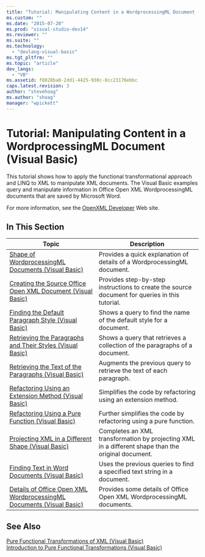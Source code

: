 ```yaml
---
title: "Tutorial: Manipulating Content in a WordprocessingML Document (Visual Basic) | Microsoft Docs"
ms.custom: ""
ms.date: "2015-07-20"
ms.prod: "visual-studio-dev14"
ms.reviewer: ""
ms.suite: ""
ms.technology: 
  - "devlang-visual-basic"
ms.tgt_pltfrm: ""
ms.topic: "article"
dev_langs: 
  - "VB"
ms.assetid: f8028ba8-2dd1-4425-930c-8cc23176ebbc
caps.latest.revision: 3
author: "stevehoag"
ms.author: "shoag"
manager: "wpickett"
---
```

# Tutorial: Manipulating Content in a WordprocessingML Document (Visual Basic)
This tutorial shows how to apply the functional transformational approach and LINQ to XML to manipulate XML documents. The Visual Basic examples query and manipulate information in Office Open XML WordprocessingML documents that are saved by Microsoft Word.  
  
 For more information, see the [OpenXML Developer](http://go.microsoft.com/fwlink/?LinkID=95573) Web site.  
  
## In This Section  
  
|Topic|Description|  
|-----------|-----------------|  
|[Shape of WordprocessingML Documents (Visual Basic)](../../../../visual-basic/programming-guide/concepts/linq/shape-of-wordprocessingml-documents.md)|Provides a quick explanation of details of a WordprocessingML document.|  
|[Creating the Source Office Open XML Document (Visual Basic)](../../../../visual-basic/programming-guide/concepts/linq/creating-the-source-office-open-xml-document.md)|Provides step-by-step instructions to create the source document for queries in this tutorial.|  
|[Finding the Default Paragraph Style (Visual Basic)](../../../../visual-basic/programming-guide/concepts/linq/finding-the-default-paragraph-style.md)|Shows a query to find the name of the default style for a document.|  
|[Retrieving the Paragraphs and Their Styles (Visual Basic)](../../../../visual-basic/programming-guide/concepts/linq/retrieving-the-paragraphs-and-their-styles.md)|Shows a query that retrieves a collection of the paragraphs of a document.|  
|[Retrieving the Text of the Paragraphs (Visual Basic)](../../../../visual-basic/programming-guide/concepts/linq/retrieving-the-text-of-the-paragraphs.md)|Augments the previous query to retrieve the text of each paragraph.|  
|[Refactoring Using an Extension Method (Visual Basic)](../../../../visual-basic/programming-guide/concepts/linq/refactoring-using-an-extension-method.md)|Simplifies the code by refactoring using an extension method.|  
|[Refactoring Using a Pure Function (Visual Basic)](../../../../visual-basic/programming-guide/concepts/linq/refactoring-using-a-pure-function.md)|Further simplifies the code by refactoring using a pure function.|  
|[Projecting XML in a Different Shape (Visual Basic)](../../../../visual-basic/programming-guide/concepts/linq/projecting-xml-in-a-different-shape.md)|Completes an XML transformation by projecting XML in a different shape than the original document.|  
|[Finding Text in Word Documents (Visual Basic)](../../../../visual-basic/programming-guide/concepts/linq/finding-text-in-word-documents.md)|Uses the previous queries to find a specified text string in a document.|  
|[Details of Office Open XML WordprocessingML Documents (Visual Basic)](../../../../visual-basic/programming-guide/concepts/linq/details-of-office-open-xml-wordprocessingml-documents.md)|Provides some details of Office Open XML WordprocessingML documents.|  
  
## See Also  
 [Pure Functional Transformations of XML (Visual Basic)](../../../../visual-basic/programming-guide/concepts/linq/pure-functional-transformations-of-xml.md)   
 [Introduction to Pure Functional Transformations (Visual Basic)](../../../../visual-basic/programming-guide/concepts/linq/introduction-to-pure-functional-transformations.md)